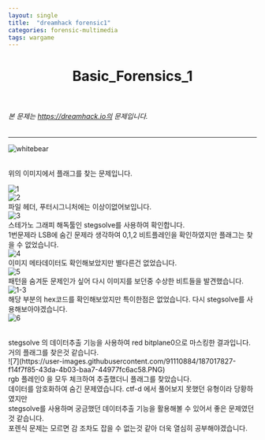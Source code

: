 ```yaml
---
layout: single
title:  "dreamhack forensic1"
categories: forensic-multimedia
tags: wargame
---
```



# <center>Basic_Forensics_1</center><br>
###### 본 문제는 https://dreamhack.io의 문제입니다.<br>
---
![whitebear](https://user-images.githubusercontent.com/91110884/187017390-d699155e-1273-42ee-b4cf-a957dae7e556.png)


<br>
위의 이미지에서 플래그를 찾는 문제입니다.
<br>

![1](https://user-images.githubusercontent.com/91110884/187017341-f1104c54-2fbe-43f7-8c54-595affc7fe57.PNG)
<br>
![2](https://user-images.githubusercontent.com/91110884/187017343-8b17ab1e-3033-4b72-9ff0-426d0bc087d0.PNG)
<br>
파일 헤더, 푸터시그니처에는 이상이없어보입니다.
<br>
![3](https://user-images.githubusercontent.com/91110884/187017350-f9bcaeef-ba24-43df-8b32-2c59d47ee85b.PNG)
<br>
스테가노 그래피 해독툴인 stegsolve를 사용하여 확인합니다.<br>
1번문제라 LSB에 숨긴 문제라 생각하여 0,1,2 비트플레인을 확인하였지만 플래그는 찾을 수 없었습니다.
<br>
![4](https://user-images.githubusercontent.com/91110884/187017617-66ac12c9-b3ed-4396-ba91-f24cddb77ef7.PNG)
<br>
이미지 메타데이터도 확인해보았지만 별다른건 없었습니다.<br>
![5](https://user-images.githubusercontent.com/91110884/187017354-500e2d8d-6a63-4ca5-92fe-64a230c013cf.PNG)
<br>
패턴을 숨겨둔 문제인가 싶어 다시 이미지를 보던중 수상한 비트들을 발견했습니다.<br>
![1-3](https://user-images.githubusercontent.com/91110884/187017513-f82f1c24-955b-4a85-86cc-4852ec6ace4a.PNG)
<br>
해당 부분의 hex코드를 확인해보았지만 특이한점은 없었습니다. 다시 stegsolve를 사용해보아야겠습니다.
<br>
![6](https://user-images.githubusercontent.com/91110884/187017357-15a30907-3c16-4de0-a9df-23e612ac9559.PNG)

<br>
stegsolve 의 데이터추출 기능을 사용하여 red bitplane0으로 마스킹한 결과입니다.<br>
거의 플래그를 찾은것 같습니다.
<br>
![7](https://user-images.githubusercontent.com/91110884/187017827-f14f7f85-43da-4b03-baa7-44977fc6ac58.PNG)
<br>
rgb 플레인0 을 모두 체크하여 추출했더니 플래그를 찾았습니다.<br>
데이터를 암호화하여 숨긴 문제였습니다. ctf-d 에서 풀어보지 못했던 유형이라 당황하였지만<br>
stegsolve를 사용하며 궁금했던 데이터추출 기능을 활용해볼 수 있어서 좋은 문제였던것 같습니다.<br>
포렌식 문제는 모르면 감 조차도 잡을 수 없는것 같아 더욱 열심히 공부해야겠습니다.

